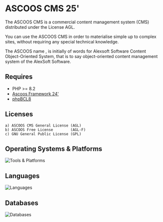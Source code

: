 # ASCOOS CMS 25'

The ASCOOS CMS is a commercial content management system (CMS) distributed under the License ΑGL. 

You can use the ASCOOS CMS in order to materialise simple up to complex sites, without requiring any special technical knowledge.

The ASCOOS name , is initially of words for Alexsoft Software Content Object-Oriented System, that is to say object-oriented content management system of the AlexSoft Software.

## Requires
- PHP >= 8.2
- [Ascoos Framework 24'](https://github.com/ascoos/afw)
- [phpBCL8](https://github.com/ascoos/phpbcl8)

## Licenses
    a) ASCOOS CMS General License (AGL)
    b) ASCOOS Free License        (AGL-F)
    c) GNU General Public License (GPL)


## Operating Systems & Platforms
<p align="left">
  <img src="https://skillicons.dev/icons?i=windows,linux,raspberrypi&perline=8" alt="Tools & Platforms" />
</p>


## Languages

<p align="left">
  <img src="https://skillicons.dev/icons?i=php,html,css,jquery,js&perline=8" alt="Languages" />
</p>

## Databases
<img src="https://skillicons.dev/icons?i=mysql,postgres,mongodb&perline=8" alt="Databases" />

